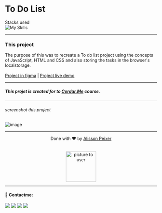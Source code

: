 # To Do List



Stacks used<br>
![My Skills](https://skillicons.dev/icons?i=js,html,css)

---
### This project
The purpose of this was to recreate a To do list project using the concepts of JavaScript, HTML and CSS and also storing the tasks in the browser's localstorage.
<br><br>
[Project in figma](https://www.figma.com/file/wauNqFLNyPlyMei9q548Oj/N%C3%ADvel-3-%E2%80%A2-Desafio-3-%E2%80%A2-Lista-de-tarefas?node-id=1%3A1308) | 
[Project live demo](https://alissonpeixer.github.io/task-list)

---


##### This projet is created for to [Cordar.Me](https://codar.me/) course. 
---
###### screenshot this project
![image](https://user-images.githubusercontent.com/48291580/188503353-2bf78098-b283-4595-805d-4ef35a15ae43.png)

---

<p align="center">
    <span class="copyright">Done with ❤️ by <a href="https://github.com/alissonpeixer">Alisson Peixer</a></span>
    <br><br><br>
   <img src="https://avatars.githubusercontent.com/u/48291580" width="100px" alt="picture to user">
</p>

---

#### 📨 Contactme:
[<img src="https://img.shields.io/badge/website-%234285F4.svg?&style=for-the-badge&logo=safari&logoColor=white" />](https://alissonpeixer.github.io)
[<img src="https://img.shields.io/badge/alizof%236011-%237289DA.svg?&style=for-the-badge&logo=discord&logoColor=white" />](https://discord.com/)
[<img src="https://img.shields.io/badge/telegram-%232CA5E0.svg?&style=for-the-badge&logo=telegram&logoColor=white" />](https://t.me/alissonpeixer)
[<img src="https://img.shields.io/badge/mail-%23D14836.svg?&style=for-the-badge&logo=gmail&logoColor=white" />](mailto:alissonpeixer4@gmail.com)



